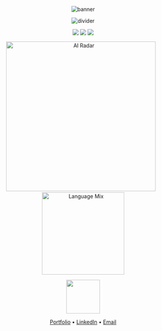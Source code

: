 <!-- BEPRITH • Less Words / More Visuals -->
<p align="center">
  <img src="https://readme-typing-svg.demolab.com/?font=Fira+Code&size=30&pause=1000&color=0EDFFF&center=true&vCenter=true&width=1000&height=80&lines=BEPRITH;Agentic+AI+Architect;Urban+OS+Builder" alt="banner">
</p>

<p align="center">
  <img src="https://capsule-render.vercel.app/api?type=waving&color=0EDFFF&height=100&section=header&width=1200" alt="divider">
</p>

<!-- Badges -->
<p align="center">
  <img src="https://img.shields.io/badge/Agents-35+-0EDFFF?style=for-the-badge"/>
  <img src="https://img.shields.io/badge/LLMs-7-purple?style=for-the-badge"/>
  <img src="https://img.shields.io/badge/RAG-4-blueviolet?style=for-the-badge"/>
</p>

<!-- Graphs -->
<p align="center">
  <img src="https://quickchart.io/chart?bkg=transparent&c=%7B%22type%22%3A%20%22radar%22%2C%20%22data%22%3A%20%7B%22labels%22%3A%20%5B%22LLMs%22%2C%20%22Agents%22%2C%20%22RAG%22%2C%20%22Events%5Cu00a0%28M%29%22%5D%2C%20%22datasets%22%3A%20%5B%7B%22label%22%3A%20%22AI%20Footprint%22%2C%20%22data%22%3A%20%5B7%2C%2035%2C%204%2C%201.2%5D%2C%20%22backgroundColor%22%3A%20%22rgba%2814%2C223%2C255%2C0.3%29%22%2C%20%22borderColor%22%3A%20%22%230EDFFF%22%2C%20%22borderWidth%22%3A%202%7D%5D%7D%2C%20%22options%22%3A%20%7B%22scale%22%3A%20%7B%22ticks%22%3A%20%7B%22display%22%3A%20false%2C%20%22max%22%3A%2040%7D%2C%20%22pointLabels%22%3A%20%7B%22font%22%3A%20%7B%22size%22%3A%2014%7D%7D%7D%2C%20%22plugins%22%3A%20%7B%22legend%22%3A%20%7B%22display%22%3A%20false%7D%7D%7D%7D" alt="AI Radar" width="400"/>
  &nbsp;&nbsp;
  <img src="https://quickchart.io/chart?bkg=transparent&c=%7B%22type%22%3A%20%22doughnut%22%2C%20%22data%22%3A%20%7B%22labels%22%3A%20%5B%22Python%22%2C%20%22TypeScript%22%2C%20%22Go%22%5D%2C%20%22datasets%22%3A%20%5B%7B%22data%22%3A%20%5B50%2C%2035%2C%2015%5D%2C%20%22backgroundColor%22%3A%20%5B%22%23377ef0%22%2C%20%22%23f0b237%22%2C%20%22%2300acd7%22%5D%7D%5D%7D%2C%20%22options%22%3A%20%7B%22plugins%22%3A%20%7B%22legend%22%3A%20%7B%22display%22%3A%20false%7D%7D%7D%7D" alt="Language Mix" width="220"/>
</p>

<!-- Icons -->
<p align="center">
  <img src="https://skillicons.dev/icons?i=python,typescript,go,docker,gcp,terraform,streamlit,react" height="90"/>
</p>

<!-- Minimal Links -->
<p align="center">
  <a href="https://pavan-kumar-l.vercel.app/">Portfolio</a> •
  <a href="https://www.linkedin.com/in/pavan-kumar-l-56b632155/">LinkedIn</a> •
  <a href="mailto:hi@pavan.codes">Email</a>
</p>
